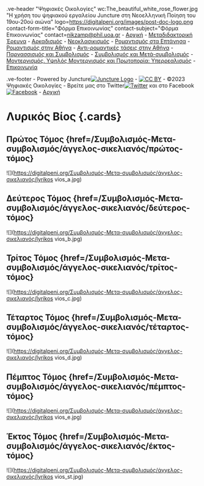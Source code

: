 .ve-header "Ψηφιακές Οικολογίες" wc:The_beautiful_white_rose_flower.jpg "Η χρήση του ψηφιακού εργαλείου Juncture στη Νεοελληνική Ποίηση του 19ου-20ού αιώνα" logo=https://digitalpeni.org/images/post-doc-logo.png contact-form-title="Φόρμα Επικοινωνίας" contact-subject="Φόρμα Επικοινωνίας" contact=nikzamp@phil.uoa.gr
    - [Αρχική](/)
    - [Μεταδιδακτορική Έρευνα](/έρευνα)
    - [Αρκαδισμός](/aρκαδισμός)
    - [Νεοκλασικισμός](/nεοκλασικισμός)
    - [Ρομαντισμός στα Επτάνησα](/pομαντισμός-στα-eπτάνησα)
    - [Ρομαντισμός στην Αθήνα](/pομαντισμός-στην-aθήνα)
    - [Αντι-ρομαντικές τάσεις στην Αθήνα](/aντι-ρομαντικές-τάσεις-στην-Αθήνα)
    - [Παρνασσισμός και Συμβολισμός](/παρνασσισμός-συμβολισμός)
    - [Συμβολισμός και Μετά-συμβολισμός](/Συμβολισμός-Μετα-συμβολισμός)
    - [Μοντερνισμός. Υψηλός Μοντερνισμός και Πρωτοπορία: Υπερρεαλισμός](/μοντερνισμός-υψηλός-μοντερνισμός-πρωτοπορία-υπερρεαλισμός)
    - [Επικοινωνία](/contact)
    
<style>
    #juncture {
        background-color: #cae3ca;
    }
</style>  

.ve-footer
    - Powered by Juncture[![Juncture Logo](https://juncture-digital.github.io/juncture/static/images/juncture-logo.png)](https://juncture-digital.org)
    - [![CC BY](https://licensebuttons.net/l/by/4.0/88x31.png)](https://creativecommons.org/licenses/by/4.0/)
    - ©2023 Ψηφιακές Οικολογίες
    - Βρείτε μας στο Twitter[![Twitter](https://digitalpeni.org/images/Twitter_logo_1.png)](https://twitter.com/digitalpeni) και στο Facebook[![Facebook](https://digitalpeni.org/images/FB_logo.png)](https://www.facebook.com/digitalpeni/)
    - [Αρχική](/)

# Λυρικός Βίος {.cards}

## Πρώτος Τόμος {href=/Συμβολισμός-Μετα-συμβολισμός/άγγελος-σικελιανός/πρώτος-τόμος}

![](https://digitalpeni.org/Συμβολισμός-Μετα-συμβολισμός/άγγελος-σικελιανός/lyrikos vios_a.jpg)


## Δεύτερος Τόμος {href=/Συμβολισμός-Μετα-συμβολισμός/άγγελος-σικελιανός/δεύτερος-τόμος}

![](https://digitalpeni.org/Συμβολισμός-Μετα-συμβολισμός/άγγελος-σικελιανός/lyrikos vios_b.jpg)


## Τρίτος Τόμος {href=/Συμβολισμός-Μετα-συμβολισμός/άγγελος-σικελιανός/τρίτος-τόμος}

![](https://digitalpeni.org/Συμβολισμός-Μετα-συμβολισμός/άγγελος-σικελιανός/lyrikos vios_c.jpg)


## Τέταρτος Τόμος {href=/Συμβολισμός-Μετα-συμβολισμός/άγγελος-σικελιανός/τέταρτος-τόμος}

![](https://digitalpeni.org/Συμβολισμός-Μετα-συμβολισμός/άγγελος-σικελιανός/lyrikos vios_d.jpg)


## Πέμπτος Τόμος {href=/Συμβολισμός-Μετα-συμβολισμός/άγγελος-σικελιανός/πέμπτος-τόμος}

![](https://digitalpeni.org/Συμβολισμός-Μετα-συμβολισμός/άγγελος-σικελιανός/lyrikos vios_e.jpg)


## Έκτος Τόμος {href=/Συμβολισμός-Μετα-συμβολισμός/άγγελος-σικελιανός/έκτος-τόμος}

![](https://digitalpeni.org/Συμβολισμός-Μετα-συμβολισμός/άγγελος-σικελιανός/lyrikos vios_st.jpg)
